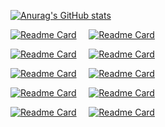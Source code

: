 [![Anurag's GitHub stats](https://github-readme-stats.vercel.app/api?username=Rainbow-Dreamer&include_all_commits=true)](https://github.com/anuraghazra/github-readme-stats)

[![Readme Card](https://github-readme-stats.vercel.app/api/pin/?username=Rainbow-Dreamer&repo=musicpy&show_owner=true)](https://github.com/Rainbow-Dreamer/musicpy) &nbsp;&nbsp;&nbsp; [![Readme Card](https://github-readme-stats.vercel.app/api/pin/?username=Rainbow-Dreamer&repo=Ideal-Piano&show_owner=true)](https://github.com/Rainbow-Dreamer/Ideal-Piano)

[![Readme Card](https://github-readme-stats.vercel.app/api/pin/?username=Rainbow-Dreamer&repo=ascii-converter&show_owner=true)](https://github.com/Rainbow-Dreamer/ascii-converter) &nbsp;&nbsp;&nbsp; [![Readme Card](https://github-readme-stats.vercel.app/api/pin/?username=Rainbow-Dreamer&repo=PVZ_Minimal&show_owner=true)](https://github.com/Rainbow-Dreamer/PVZ_Minimal)

[![Readme Card](https://github-readme-stats.vercel.app/api/pin/?username=Rainbow-Dreamer&repo=file_merge_split&show_owner=true)](https://github.com/Rainbow-Dreamer/file_merge_split) &nbsp;&nbsp;&nbsp; [![Readme Card](https://github-readme-stats.vercel.app/api/pin/?username=Rainbow-Dreamer&repo=matrix-encrypt&show_owner=true)](https://github.com/Rainbow-Dreamer/matrix-encrypt)

[![Readme Card](https://github-readme-stats.vercel.app/api/pin/?username=Rainbow-Dreamer&repo=music_analysis_batch_language&show_owner=true)](https://github.com/Rainbow-Dreamer/music_analysis_batch_language) &nbsp;&nbsp;&nbsp; [![Readme Card](https://github-readme-stats.vercel.app/api/pin/?username=Rainbow-Dreamer&repo=password-manager&show_owner=true)](https://github.com/Rainbow-Dreamer/password-manager)

[![Readme Card](https://github-readme-stats.vercel.app/api/pin/?username=Rainbow-Dreamer&repo=matrixpro&show_owner=true)](https://github.com/Rainbow-Dreamer/matrixpro) &nbsp;&nbsp;&nbsp; [![Readme Card](https://github-readme-stats.vercel.app/api/pin/?username=Rainbow-Dreamer&repo=polynomial&show_owner=true)](https://github.com/Rainbow-Dreamer/polynomial)
